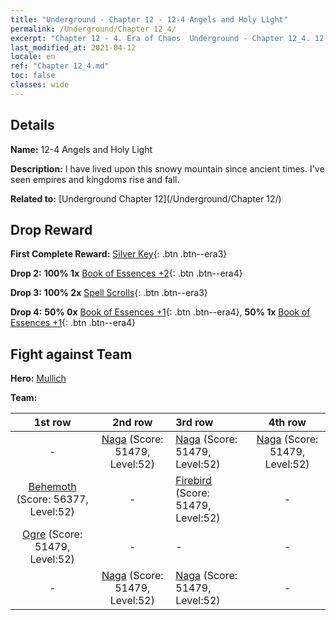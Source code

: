 ```yaml
---
title: "Underground - Chapter 12 - 12-4 Angels and Holy Light"
permalink: /Underground/Chapter 12_4/
excerpt: "Chapter 12 - 4. Era of Chaos  Underground - Chapter 12_4. 12-4 Angels and Holy Light"
last_modified_at: 2021-04-12
locale: en
ref: "Chapter 12_4.md"
toc: false
classes: wide
---
```


## Details

 **Name:** 12-4 Angels and Holy Light

 **Description:** I have lived upon this snowy mountain since ancient times. I've seen empires and kingdoms rise and fall.

 **Related to:** [Underground Chapter 12](/Underground/Chapter 12/)

## Drop Reward

 **First Complete Reward:** [Silver Key](/Items/con_693/){: .btn .btn--era3}

 **Drop 2:** **100% 1x** [Book of Essences +2](/Items/mat_53/){: .btn .btn--era4}

 **Drop 3:** **100% 2x** [Spell Scrolls](/Items/con_694/){: .btn .btn--era3}

 **Drop 4:** **50% 0x** [Book of Essences +1](/Items/mat_46/){: .btn .btn--era4}, **50% 1x** [Book of Essences +1](/Items/mat_46/){: .btn .btn--era4}


## Fight against Team
 **Hero:** [Mullich](/heroes/Mullich/)

 **Team:**


  | 1st row | 2nd row | 3rd row | 4th row |
  |:----:|:----:|:----|:----:|
  | - | [Naga](/units/Naga/) (Score: 51479, Level:52)  | [Naga](/units/Naga/) (Score: 51479, Level:52)  | [Naga](/units/Naga/) (Score: 51479, Level:52)  |
  | [Behemoth](/units/Behemoth/) (Score: 56377, Level:52)  | - | [Firebird](/units/Firebird/) (Score: 51479, Level:52)  | - |
  | [Ogre](/units/Ogre/) (Score: 51479, Level:52)  | - | - | - |
  | - | [Naga](/units/Naga/) (Score: 51479, Level:52)  | [Naga](/units/Naga/) (Score: 51479, Level:52)  | - |


